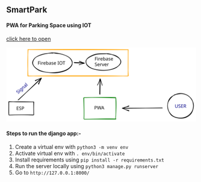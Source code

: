 ## SmartPark

#### PWA for Parking Space using IOT
<a href="https://chaudharypraveen98.pythonanywhere.com/">click here to open</a>


![Basic Prototype](prototype.svg)

#### Steps to run the django app:-

1. Create a virtual env with `python3 -m venv env`
2. Activate virtual env with `. env/bin/activate`
3. Install requirements using `pip install -r requirements.txt`
4. Run the server locally using `python3 manage.py runserver`
5. Go to `http://127.0.0.1:8000/`
